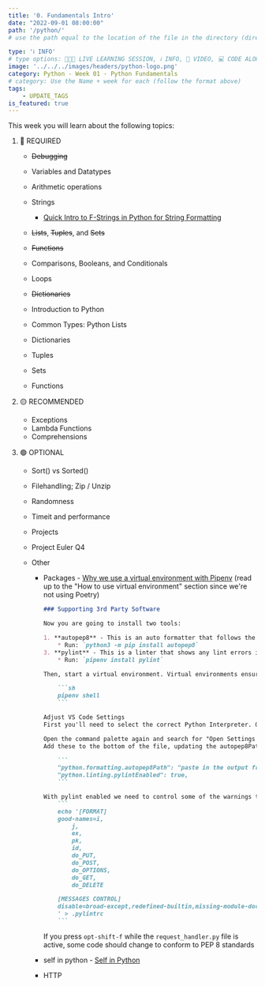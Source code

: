 ```yaml
---
title: '0. Fundamentals Intro'
date: "2022-09-01 08:00:00"
path: '/python/'
# use the path equal to the location of the file in the directory (directory structure)

type: 'ℹ️ INFO'
# type options: 👩🏽‍🏫 LIVE LEARNING SESSION, ℹ️ INFO, 🎥 VIDEO, 💻 CODE ALONG, 🥼 LAB, ↩️ REVIEW/NOTES, 👥 GROUP LEARNING, 👷🏼‍♂️ GROUP PROJECT, 🧠 ASSESSMENT, 📝 ASSIGNMENT
image: '../../../images/headers/python-logo.png'
category: Python - Week 01 - Python Fundamentals
# category: Use the Name + week for each (follow the format above)
tags:
    - UPDATE_TAGS
is_featured: true
---
```


This week you will learn about the following topics:

1. 🔴 REQUIRED

    * ~~Debugging~~
    * Variables and Datatypes
    * Arithmetic operations
    * Strings
        * [Quick Intro to F-Strings in Python for String Formatting](https://www.youtube.com/watch?v=o0mvgsPQ8Jg)
    * ~~Lists~~, ~~Tuples~~, and ~~Sets~~
    * ~~Functions~~
    * Comparisons, Booleans, and Conditionals
    * Loops
    * ~~Dictionaries~~

    * Introduction to Python
    * Common Types: Python Lists
    * Dictionaries
    * Tuples
    * Sets
    * Functions

1. 🟡 RECOMMENDED

    * Exceptions
    * Lambda Functions
    * Comprehensions

1. 🟢 OPTIONAL
    * Sort() vs Sorted()
    * Filehandling; Zip / Unzip
    * Randomness
    * Timeit and performance
    * Projects
    * Project Euler Q4

    * Other
        * Packages - [Why we use a virtual environment with Pipenv](https://serpapi.com/blog/python-virtual-environments-using-virtualenv-and-poetry/) (read up to the "How to use virtual environment" section since we're not using Poetry)

            ```markdown
            ### Supporting 3rd Party Software

            Now you are going to install two tools:

            1. **autopep8** - This is an auto formatter that follows the [PEP 8](https://www.python.org/dev/peps/pep-0008/) style guide. This will be installed globally, so you won't have to install this again.
                * Run: `python3 -m pip install autopep8`
            3. **pylint** - This is a linter that shows any lint errors in your code. This will be installed locally within the pipenv environment (more on this later). For every new project you'll need to install pylint into each one.
                * Run: `pipenv install pylint`

            Then, start a virtual environment. Virtual environments ensure that libraries installed for a project don't pollute the entire operating system. It keeps everything contained to the project.

                ```sh
                pipenv shell
                ```

            ```

            ```markdown
            Adjust VS Code Settings
            First you'll need to select the correct Python Interpreter. Open the command palette with `cmd+shift+p` and select "Python: Select Interpretor". Find the option that has `<your folder name>-<random string>`

            Open the command palette again and search for "Open Settings (JSON)"
            Add these to the bottom of the file, updating the autopep8Path to be the output of `which autopep8`

                ```
                "python.formatting.autopep8Path": "paste in the output from the which command",
                "python.linting.pylintEnabled": true,
                ```

            With pylint enabled we need to control some of the warnings that VS Code will warn about. We can do this by creating a `.pylintrc` file. Copy this command into the terminal to create the file:
                ```
                echo '[FORMAT]
                good-names=i,
                    j,
                    ex,
                    pk,
                    id,
                    do_PUT,
                    do_POST,
                    do_OPTIONS,
                    do_GET,
                    do_DELETE

                [MESSAGES CONTROL]
                disable=broad-except,redefined-builtin,missing-module-docstring
                ' > .pylintrc
                ```
            ```

            If you press `opt-shift-f` while the `request_handler.py` file is active, some code should change to conform to PEP 8 standards
        * self in python - [Self in Python](https://www.geeksforgeeks.org/self-in-python-class/)
        * HTTP
